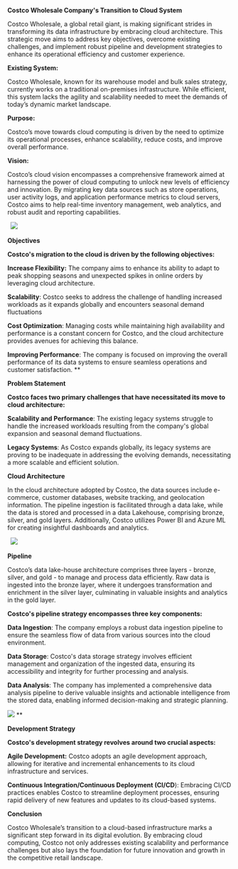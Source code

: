 ﻿**Costco Wholesale Company's Transition to Cloud System**

<a name="_int_eosnmm4c"></a>Costco Wholesale, a global retail giant, is making significant strides in transforming its data infrastructure by embracing cloud architecture. This strategic move aims to address key objectives, overcome existing challenges, and implement robust pipeline and development strategies to enhance its operational efficiency and customer experience.

**Existing System:** 

Costco Wholesale, known for its warehouse model and bulk sales strategy, currently works on a traditional on-premises infrastructure. While efficient, this system lacks the agility and scalability needed to meet the demands of today’s dynamic market landscape. 

**Purpose:**

Costco’s move towards cloud computing is driven by the need to optimize its operational processes, enhance scalability, reduce costs, and improve overall performance.



















**Vision:**



Costco’s cloud vision encompasses a comprehensive framework aimed at harnessing the power of cloud computing to unlock new levels of efficiency and innovation. By migrating key data sources such as store operations, user activity logs, and application performance metrics to cloud servers, Costco aims to help real-time inventory management, web analytics, and robust audit and reporting capabilities.

` `**![](Aspose.Words.8cecab1d-2e6a-423b-8e1d-21aa48b4ac3e.001.png)**








**Objectives**

**Costco's migration to the cloud is driven by the following objectives:**

**Increase Flexibility:** The company aims to enhance its ability to adapt to peak shopping seasons and unexpected spikes in online orders by leveraging cloud architecture.

**Scalability**: Costco seeks to address the challenge of handling increased workloads as it expands globally and encounters seasonal demand fluctuations

**Cost Optimization**: Managing costs while maintaining high availability and performance is a constant concern for Costco, and the cloud architecture provides avenues for achieving this balance.

**Improving Performance**: The company is focused on improving the overall performance of its data systems to ensure seamless operations and customer satisfaction.
**


**Problem Statement**

**Costco faces two primary challenges that have necessitated its move to cloud architecture:**

**Scalability and Performance**: The existing legacy systems struggle to handle the increased workloads resulting from the company's global expansion and seasonal demand fluctuations.

**Legacy Systems**: As Costco expands globally, its legacy systems are proving to be inadequate in addressing the evolving demands, necessitating a more scalable and efficient solution.







**Cloud Architecture**

In the cloud architecture adopted by Costco, the data sources include e-commerce, customer databases, website tracking, and geolocation information. The pipeline ingestion is facilitated through a data lake, while the data is stored and processed in a data Lakehouse, comprising bronze, silver, and gold layers. Additionally, Costco utilizes Power BI and Azure ML for creating insightful dashboards and analytics.

` `![](Aspose.Words.8cecab1d-2e6a-423b-8e1d-21aa48b4ac3e.002.png)










**Pipeline**

Costco’s data lake-house architecture comprises three layers - bronze, silver, and gold - to manage and process data efficiently. Raw data is ingested into the bronze layer, where it undergoes transformation and enrichment in the silver layer, culminating in valuable insights and analytics in the gold layer.

**Costco's pipeline strategy encompasses three key components:**

**Data Ingestion**: The company employs a robust data ingestion pipeline to ensure the seamless flow of data from various sources into the cloud environment.

**Data Storage**: Costco's data storage strategy involves efficient management and organization of the ingested data, ensuring its accessibility and integrity for further processing and analysis.

**Data Analysis**: The company has implemented a comprehensive data analysis pipeline to derive valuable insights and actionable intelligence from the stored data, enabling informed decision-making and strategic planning.

![](Aspose.Words.8cecab1d-2e6a-423b-8e1d-21aa48b4ac3e.003.png)
**


**Development Strategy**

**Costco's development strategy revolves around two crucial aspects:**

**Agile Development:** Costco adopts an agile development approach, allowing for iterative and incremental enhancements to its cloud infrastructure and services.

**Continuous Integration/Continuous Deployment (CI/CD**): Embracing CI/CD practices enables Costco to streamline deployment processes, ensuring rapid delivery of new features and updates to its cloud-based systems.

**Conclusion**

Costco Wholesale’s transition to a cloud-based infrastructure marks a significant step forward in its digital evolution. By embracing cloud computing, Costco not only addresses existing scalability and performance challenges but also lays the foundation for future innovation and growth in the competitive retail landscape.
